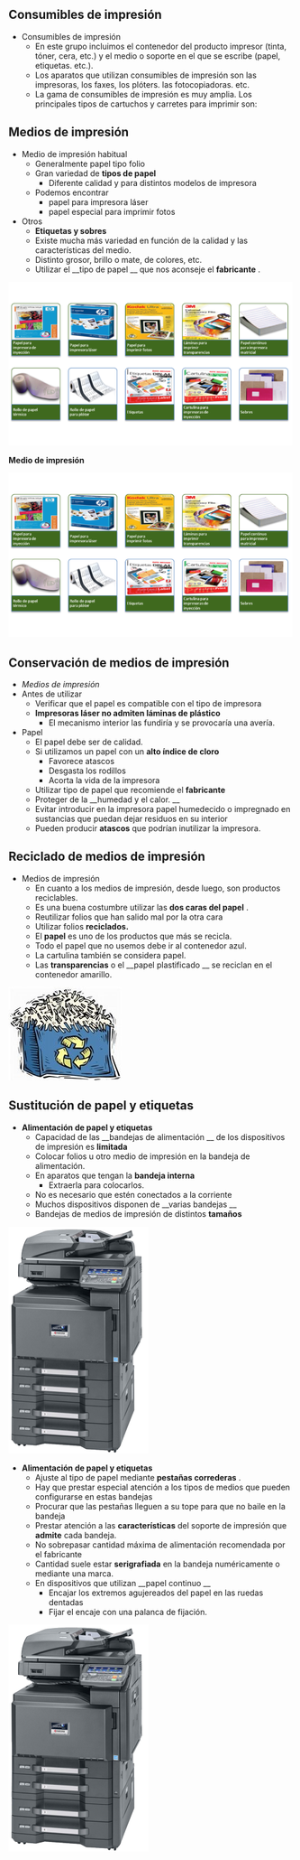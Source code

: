 ## Consumibles de impresión

* Consumibles de impresión
  * En este grupo incluimos el contenedor del producto impresor \(tinta, tóner, cera, etc\.\) y el medio o soporte en el que se escribe \(papel, etiquetas\. etc\.\)\.
  * Los aparatos que utilizan consumibles de impresión son las impresoras, los faxes, los plóters\. las fotocopiadoras\. etc\.
  * La gama de consumibles de impresión es muy amplia\. Los principales tipos de cartuchos y carretes para imprimir son:

## Medios de impresión

* Medio de impresión habitual
  * Generalmente papel tipo folio
  * Gran variedad de  __tipos de papel__
    * Diferente calidad y para distintos modelos de impresora
  * Podemos encontrar
    * papel para impresora láser
    * papel especial para imprimir fotos
* Otros
  * __Etiquetas y sobres__
  * Existe mucha más variedad en función de la calidad y las características del medio\.
  * Distinto grosor, brillo o mate, de colores, etc\.
  * Utilizar el  __tipo de papel __ que nos aconseje el  __fabricante__ \.

![](img/15_Elementos_consumibles0.png)

__Medio de impresión__

![](img/15_Elementos_consumibles1.png)

## Conservación de medios de impresión

* _Medios de impresión_
* Antes de utilizar
  * Verificar que el papel es compatible con el tipo de impresora
  * __Impresoras láser no admiten láminas de plástico__
    * El mecanismo interior las fundiría y se provocaría una avería\.
* Papel
  * El papel debe ser de calidad\.
  * Si utilizamos un papel con un  __alto índice de cloro__
    * Favorece atascos
    * Desgasta los rodillos
    * Acorta la vida de la impresora
  * Utilizar tipo de papel que recomiende el  __fabricante__
  * Proteger de la  __humedad y el calor\. __
  * Evitar introducir en la impresora papel humedecido o impregnado en sustancias que puedan dejar residuos en su interior
  * Pueden producir  __atascos__  que podrían inutilizar la impresora\.

## Reciclado de medios de impresión

* Medios de impresión
  * En cuanto a los medios de impresión, desde luego, son productos reciclables\.
  * Es una buena costumbre utilizar las  __dos caras del papel__ \.
  * Reutilizar folios que han salido mal por la otra cara
  * Utilizar folios  __reciclados\.__
  * El  __papel__  es uno de los productos que más se recicla\.
  * Todo el papel que no usemos debe ir al contenedor azul\.
  * La cartulina también se considera papel\.
  * Las  __transparencias__  o el  __papel plastificado __ se reciclan en el contenedor amarillo\.

![](img/15_Elementos_consumibles2.jpg)

## Sustitución de papel y etiquetas

* __Alimentación de papel y etiquetas__
  * Capacidad de las  __bandejas de alimentación __ de los dispositivos de impresión es  __limitada__
  * Colocar folios u otro medio de impresión en la bandeja de alimentación\.
  * En aparatos que tengan la  __bandeja interna__
    * Extraerla para colocarlos\.
  * No es necesario que estén conectados a la corriente
  * Muchos dispositivos disponen de  __varias bandejas __
  * Bandejas de medios de impresión de distintos  __tamaños__

![](img/15_Elementos_consumibles3.png)

* __Alimentación de papel y etiquetas__
  * Ajuste al tipo de papel mediante  __pestañas correderas__ \.
  * Hay que prestar especial atención a los tipos de medios que pueden configurarse en estas bandejas
  * Procurar que las pestañas lleguen a su tope para que no baile en la bandeja
  * Prestar atención a las  __características__  del soporte de impresión que  __admite__  cada bandeja\.
  * No sobrepasar cantidad máxima de alimentación recomendada por el fabricante
  * Cantidad suele estar  __serigrafiada__  en la bandeja numéricamente o mediante una marca\.
  * En dispositivos que utilizan  __papel continuo __
    * Encajar los extremos agujereados del papel en las ruedas dentadas
    * Fijar el encaje con una palanca de fijación\.

![](img/15_Elementos_consumibles4.png)


